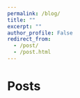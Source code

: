 ```yaml
---
permalink: /blog/
title: ""
excerpt: ""
author_profile: False
redirect_from: 
  - /post/
  - /post.html
---
```



# Posts



